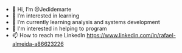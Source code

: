- 👋 Hi, I’m @Jedidemarte
- 👀 I’m interested in learning
- 🌱 I’m currently learning analysis and systems development
- 💞️ I'm interested in helping to program
- 📫 How to reach me LinkedIn https://www.linkedin.com/in/rafael-almeida-a86623226

<!---
Jedidemarte/Jedidemarte is a ✨ special ✨ repository because its `README.md` (this file) appears on your GitHub profile.
You can click the Preview link to take a look at your changes.
--->
